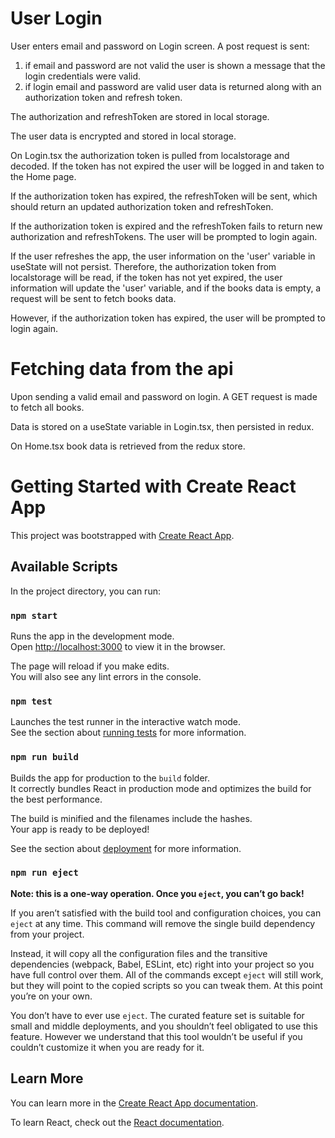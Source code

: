 # User Login

User enters email and password on Login screen.
A post request is sent:
1. if email and password are not valid the user is shown a message that the login credentials were valid.
2. if login email and password are valid user data is returned along with an authorization token and refresh token.

The authorization and refreshToken are stored in local storage.

The user data is encrypted and stored in local storage.

On Login.tsx the authorization token is pulled from localstorage and decoded.  If the token has not expired the user will be logged in and taken to the Home page.

If the authorization token has expired, the refreshToken will be sent, which should return an updated authorization token and refreshToken.  

If the authorization token is expired and the refreshToken fails to return new authorization and refreshTokens.  The user will be prompted to login again.

If the user refreshes the app, the user information on the 'user' variable in useState will not persist.  Therefore, the authorization token from localstorage will be read, if the token has not yet expired, the user information will update the 'user' variable, and if the books data is empty, a request will be sent to fetch books data.

However, if the authorization token has expired, the user will be prompted to login again.

# Fetching data from the api
Upon sending a valid email and password on login.  A GET request is made to fetch all books.

Data is stored on a useState variable in Login.tsx, then persisted in redux.

On Home.tsx book data is retrieved from the redux store.




# Getting Started with Create React App

This project was bootstrapped with [Create React App](https://github.com/facebook/create-react-app).

## Available Scripts

In the project directory, you can run:

### `npm start`

Runs the app in the development mode.\
Open [http://localhost:3000](http://localhost:3000) to view it in the browser.

The page will reload if you make edits.\
You will also see any lint errors in the console.

### `npm test`

Launches the test runner in the interactive watch mode.\
See the section about [running tests](https://facebook.github.io/create-react-app/docs/running-tests) for more information.

### `npm run build`

Builds the app for production to the `build` folder.\
It correctly bundles React in production mode and optimizes the build for the best performance.

The build is minified and the filenames include the hashes.\
Your app is ready to be deployed!

See the section about [deployment](https://facebook.github.io/create-react-app/docs/deployment) for more information.

### `npm run eject`

**Note: this is a one-way operation. Once you `eject`, you can’t go back!**

If you aren’t satisfied with the build tool and configuration choices, you can `eject` at any time. This command will remove the single build dependency from your project.

Instead, it will copy all the configuration files and the transitive dependencies (webpack, Babel, ESLint, etc) right into your project so you have full control over them. All of the commands except `eject` will still work, but they will point to the copied scripts so you can tweak them. At this point you’re on your own.

You don’t have to ever use `eject`. The curated feature set is suitable for small and middle deployments, and you shouldn’t feel obligated to use this feature. However we understand that this tool wouldn’t be useful if you couldn’t customize it when you are ready for it.

## Learn More

You can learn more in the [Create React App documentation](https://facebook.github.io/create-react-app/docs/getting-started).

To learn React, check out the [React documentation](https://reactjs.org/).
